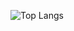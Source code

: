![Top Langs](https://github-readme-stats.vercel.app/api/top-langs/?username=anuraghazra&langs_count=10)

